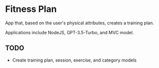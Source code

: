 # Fitness Plan
App that, based on the user's physical attributes, creates a training plan.

Applications include NodeJS, GPT-3.5-Turbo, and MVC model.

## TODO
- Create training plan, session, exercise, and category models
